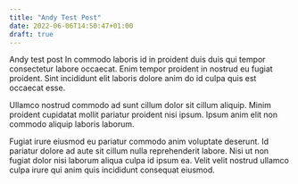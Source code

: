 ```yaml
---
title: "Andy Test Post"
date: 2022-06-06T14:50:47+01:00
draft: true
---
```


Andy test post
In commodo laboris id in proident duis duis qui tempor consectetur labore occaecat. Enim tempor proident in nostrud eu fugiat proident. Sint incididunt elit laboris dolore anim do id culpa quis est occaecat esse.

Ullamco nostrud commodo ad sunt cillum dolor sit cillum aliquip. Minim proident cupidatat mollit pariatur proident nisi ipsum. Ipsum anim elit non commodo aliquip laboris laborum.

Fugiat irure eiusmod eu pariatur commodo anim voluptate deserunt. Id pariatur dolore ad aute sit cillum nulla reprehenderit labore. Nisi ut non fugiat dolor nisi laborum aliqua culpa id ipsum ea. Velit velit nostrud ullamco culpa irure qui anim quis incididunt consequat eiusmod.